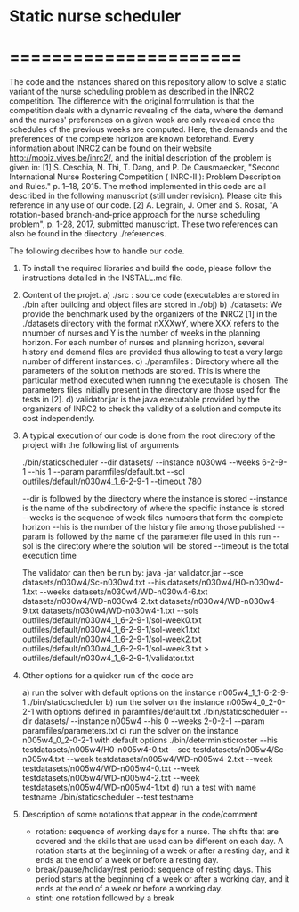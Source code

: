 # Static nurse scheduler
# ======================

The code and the instances shared on this repository allow to solve a static variant of the nurse scheduling  problem as described in the INRC2 competition. The difference with the original formulation is that the competition deals with a dynamic revealing of the data, where the demand and the nurses' preferences on a given week are only revealed once the schedules of the previous weeks are computed. Here, the demands and the preferences of the complete horizon are known beforehand. 
Every information about INRC2 can be found on their website http://mobiz.vives.be/inrc2/, and the initial description of the problem is given in:
[1] S. Ceschia, N. Thi, T. Dang, and P. De Causmaecker, "Second International Nurse Rostering Competition ( INRC-II ): Problem Description and Rules." p. 1–18, 2015.
The method implemented in this code are all described in the following manuscript (still under revision). Please cite this reference in any use of our code.
[2] A. Legrain, J. Omer and S. Rosat, "A rotation-based branch-and-price approach for the nurse scheduling problem", p. 1-28, 2017, submitted manuscript.
These two references can also be found in the directory ./references.

The following decribes how to handle our code.

1) To install the required libraries and build the code, please follow the instructions detailed in the INSTALL.md file.

2) Content of the projet.
	a) ./src : source code (executables are stored in ./bin after building and object files are stored in ./obj)
	b) ./datasets: We provide the benchmark used by the organizers of the INRC2 [1] in the ./datasets directory with the format nXXXwY, where XXX refers to the nnumber of nurses and Y is the number of weeks in the planning horizon. For each number of nurses and planning horizon, several history and demand files are provided thus allowing to test a very large number of different instances.
	c) ./paramfiles : Directory where all the parameters of the solution methods are stored. This is where the particular method executed when running the executable is chosen. The parameters files initially present in the directory are those used for the tests in [2].
	d) validator.jar is the java executable provided by the organizers of INRC2 to check the validity of a solution and compute its cost independently.


2) A typical execution of our code is done from the root directory of the project with the following list of arguments

	./bin/staticscheduler --dir datasets/ --instance n030w4 --weeks 6-2-9-1 --his 1 --param paramfiles/default.txt --sol outfiles/default/n030w4_1_6-2-9-1 --timeout 780

	--dir is followed by the directory where the instance is stored
	--instance is the name of the subdirectory of where the specific instance is stored
	--weeks is the sequence of week files numbers that form the complete horizon
	--his is the number of the history file among those published
	--param is followed by the name of the parameter file used in this run
	--sol is the directory where the solution will be stored
	--timeout is the total execution time

	The validator can then be run by:
	java -jar validator.jar --sce datasets/n030w4/Sc-n030w4.txt --his datasets/n030w4/H0-n030w4-1.txt --weeks datasets/n030w4/WD-n030w4-6.txt datasets/n030w4/WD-n030w4-2.txt datasets/n030w4/WD-n030w4-9.txt datasets/n030w4/WD-n030w4-1.txt --sols outfiles/default/n030w4_1_6-2-9-1/sol-week0.txt outfiles/default/n030w4_1_6-2-9-1/sol-week1.txt outfiles/default/n030w4_1_6-2-9-1/sol-week2.txt outfiles/default/n030w4_1_6-2-9-1/sol-week3.txt > outfiles/default/n030w4_1_6-2-9-1/validator.txt

3) Other options for a quicker run of the code are

	a) run the solver with default options on the instance n005w4_1_1-6-2-9-1
	./bin/staticscheduler
	b) run the solver on the instance n005w4_0_2-0-2-1 with options defined in paramfiles/default.txt
	./bin/staticscheduler --dir datasets/ --instance n005w4 --his 0 --weeks 2-0-2-1 --param paramfiles/parameters.txt
	c) run the solver on the instance n005w4_0_2-0-2-1 with default options
	./bin/deterministicroster --his testdatasets/n005w4/H0-n005w4-0.txt --sce testdatasets/n005w4/Sc-n005w4.txt --week testdatasets/n005w4/WD-n005w4-2.txt  --week testdatasets/n005w4/WD-n005w4-0.txt --week testdatasets/n005w4/WD-n005w4-2.txt --week testdatasets/n005w4/WD-n005w4-1.txt
	d) run a test with name testname
	./bin/staticscheduler --test testname

4) Description of some notations that appear in the code/comment
	- rotation: sequence of working days for a nurse. The shifts that are covered and the skills that are used can be different on each day. A rotation starts at the beginning of a week or after a resting day, and it ends at the end of a week or before a resting day.
	- break/pause/holiday/rest period: sequence of resting days. This period starts at the beginning of a week or after a working day, and it ends at the end of a week or before a working day.
	- stint: one rotation followed by a break
